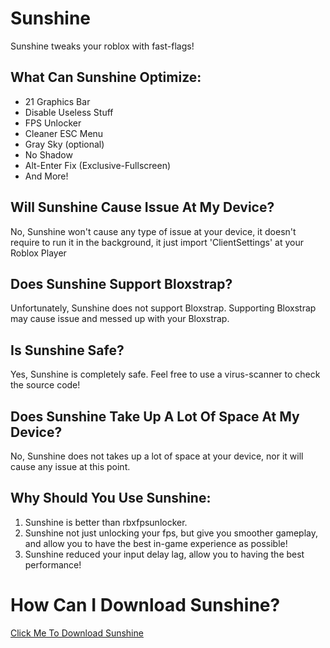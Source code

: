 # Sunshine
Sunshine tweaks your roblox with fast-flags!

## What Can Sunshine Optimize:

- 21 Graphics Bar
- Disable Useless Stuff
- FPS Unlocker
- Cleaner ESC Menu
- Gray Sky (optional)
- No Shadow
- Alt-Enter Fix (Exclusive-Fullscreen)
- And More!

## Will Sunshine Cause Issue At My Device?
No, Sunshine won't cause any type of issue at your device, it doesn't require to run it in the background, it just import 'ClientSettings' at your Roblox Player

## Does Sunshine Support Bloxstrap?
Unfortunately, Sunshine does not support Bloxstrap. Supporting Bloxstrap may cause issue and messed up with your Bloxstrap.

## Is Sunshine Safe?
Yes, Sunshine is completely safe. Feel free to use a virus-scanner to check the source code!

## Does Sunshine Take Up A Lot Of Space At My Device?
No, Sunshine does not takes up a lot of space at your device, nor it will cause any issue at this point.

## Why Should You Use Sunshine:
1. Sunshine is better than rbxfpsunlocker.
2. Sunshine not just unlocking your fps, but give you smoother gameplay, and allow you to have the best in-game experience as possible!
3. Sunshine reduced your input delay lag, allow you to having the best performance!

# How Can I Download Sunshine?
[Click Me To Download Sunshine](https://github.com/nulacorrupted/Sunshine/releases/tag/Sunshine)
